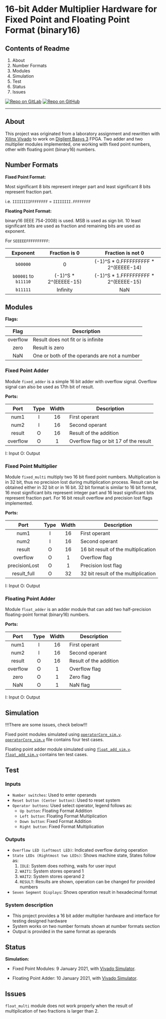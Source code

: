# 16-bit Adder Multiplier Hardware for Fixed Point and Floating Point Format (binary16)

## Contents of Readme

1. About
2. Number Formats
3. Modules
4. Simulation
5. Test
6. Status
7. Issues

[![Repo on GitLab](https://img.shields.io/badge/repo-GitLab-6C488A.svg)](https://gitlab.com/suoglu/Fixed-Floating-Point-Adder-Multiplier)
[![Repo on GitHub](https://img.shields.io/badge/repo-GitHub-3D76C2.svg)](https://github.com/suoglu/Fixed-Floating-Point-Adder-Multiplier)

---

## About

This project was originated from a laboratory assignment and rewritten with [Xilinx Vivado](http://www.xilinx.com/products/design-tools/vivado.html) to work on [Digilent Basys 3](https://reference.digilentinc.com/reference/programmable-logic/basys-3/reference-manual) FPGA. Two adder and two multiplier modules implemented, one working with fixed point numbers, other with floating point (binary16) numbers.

## Number Formats

**Fixed Point Format:**

 Most significant 8 bits represent integer part and least significant 8 bits represent fraction part.

 i.e. `IIIIIIIIFFFFFFFF` = `IIIIIIII.FFFFFFFF`

**Floating Point Format:**

 binary16 (IEEE 754-2008) is used. MSB is used as sign bit. 10 least significant bits are used as fraction and remaining bits are used as exponent.

 For `SEEEEEFFFFFFFFFF`:

|   Exponent   | Fraction is 0 | Fraction is not 0 |
| :------: | :----: | :----: |
| `b00000` | 0 | (-1)^S \* 0.FFFFFFFFFF \* 2^(EEEEE-14) |
| `b00001` to `b11110` | (-1)^S \* 2^(EEEEE-15) | (-1)^S \* 1.FFFFFFFFFF \* 2^(EEEEE-15) |
| `b11111` | Infinity | NaN |

## Modules

**Flags:**

|   Flag   | Description |
| :------: |   ------  |
| overflow | Result does not fit or is infinite |
| zero | Result is zero |
| NaN | One or both of the operands are not a number |

### Fixed Point Adder

Module `fixed_adder` is a simple 16 bit adder with overflow signal. Overflow signal can also be used as 17th bit of result.

**Ports:**

|   Port   | Type | Width |  Description |
| :------: | :----: | :----: |  ------  |
| num1 | I | 16 | First operant |
| num2 | I | 16 | Second operant |
| result | O | 16 | Result of the addition |
| overflow | O | 1 | Overflow flag or bit 17 of the result |

I: Input  O: Output

### Fixed Point Multiplier

Module `fixed_multi` multiply two 16 bit fixed point numbers. Multiplication is in 32 bit, thus no precision lost during multiplication process. Result can be obtained either in 32 bit or in 16 bit. 32 bit format is similar to 16 bit format, 16 most significant bits represent integer part and 16 least significant bits represent fraction part. For 16 bit result overflow and precision lost flags implemented.

**Ports:**

|   Port   | Type | Width |  Description |
| :------: | :----: | :----: |  ------  |
| num1 | I | 16 | First operant |
| num2 | I | 16 | Second operant |
| result | O | 16 | 16 bit result of the multiplication |
| overflow | O | 1 | Overflow flag |
| precisionLost | O | 1 | Precision lost flag |
| result_full | O | 32 | 32 bit result of the multiplication |

I: Input  O: Output

### Floating Point Adder

Module `float_adder` is an adder module that can add two half-precision floating-point format (binary16) numbers.

**Ports:**

|   Port   | Type | Width |  Description |
| :------: | :----: | :----: |  ------  |
| num1 | I | 16 | First operant |
| num2 | I | 16 | Second operant |
| result | O | 16 | Result of the addition |
| overflow | O | 1 | Overflow flag |
| zero | O | 1 | Zero flag |
| NaN | O | 1 | NaN flag |

I: Input  O: Output

## Simulation

!!!There are some issues, check below!!!

Fixed point modules simulated using [`operatorCore_sim.v`](Simulation/operatorCore_sim.v). [`operatorCore_sim.v`](Simulation/operatorCore_sim.v) file contains four test cases.

Floating point adder module simulated using [`float_add_sim.v`](Simulation/float_add_sim.v). [`float_add_sim.v`](Simulation/float_add_sim.v) contains ten test cases.

## Test

### Inputs

* `Number switches`: Used to enter operands
* `Reset button (Center button)`: Used to reset system
* `Operator buttons`: Used select operator, legend follows as:
  * `Up button`: Floating Format Addition
  * `Left button`: Floating Format Multiplication
  * `Down button`: Fixed Format Addition
  * `Right button`: Fixed Format Multiplication

### Outputs

* `Overflow LED (Leftmost LED)`: Indicated overflow during operation
* `State LEDs (Rightmost two LEDs)`: Shows machine state, States follow as:
  1. `IDLE`: System does nothing, waits for user input
  2. `WAIT1`: System stores operand 1
  3. `WAIT2`: System stores operand 2
  4. `RESULT`: Results are shown, operation can be changed for provided numbers
* `Seven Segment Displays`: Shows operation result in hexadecimal format

### System description

* This project provides a 16 bit adder multiplier hardware and interface for testing designed hardware
* System works on two number formats shown at number formats section
* Output is provided in the same format as operands

## Status

**Simulation:**

* Fixed Point Modules: 9 January 2021, with [Vivado Simulator](https://www.xilinx.com/products/design-tools/vivado/simulator.html).

* Floating Point Adder: 10 January 2021, with [Vivado Simulator](https://www.xilinx.com/products/design-tools/vivado/simulator.html).

## Issues

`float_multi` module does not work properly when the result of multiplication of two fractions is larger than 2.
